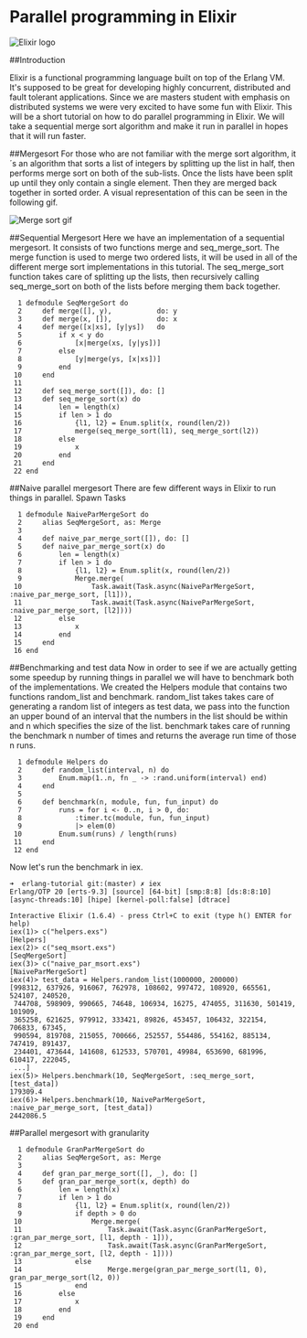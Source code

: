 # Parallel programming in Elixir

![Elixir logo](https://encrypted-tbn0.gstatic.com/images?q=tbn:ANd9GcT2Kncd_AWN2DfPoSvv6sQieZtLlKG4YeLu5FuJn-8g__fZt5uX)


##Introduction

Elixir is a functional programming language built on top of the Erlang VM.
It's supposed to be great for developing highly concurrent, distributed and fault tolerant applications. Since we are masters student with emphasis on distributed systems we were very excited to have some fun with Elixir. 
This will be a short tutorial on how to do parallel programming in Elixir. We will take a sequential merge sort algorithm and make it run in parallel in hopes that it will run faster. 

##Mergesort
For those who are not familiar with the merge sort algorithm, it´s an algorithm that sorts a list of integers by splitting up the list in half, then performs merge sort on both of the sub-lists. Once the lists have been split up until they only contain a single element. Then they are merged back together in sorted order. A visual representation of this can be seen in the following gif.

![Merge sort gif](https://upload.wikimedia.org/wikipedia/commons/c/cc/Merge-sort-example-300px.gif)

##Sequential Mergesort
Here we have an implementation of a sequential mergesort. It consists of two functions merge and seq\_merge\_sort. The merge function is used to merge two ordered lists, it will be used in all of the different merge sort implementations in this tutorial. 
The seq\_merge\_sort function takes care of splitting up the lists, then recursively calling seq_merge_sort on both of the lists before merging them back together.

```
  1 defmodule SeqMergeSort do
  2     def merge([], y),           do: y
  3     def merge(x, []),           do: x
  4     def merge([x|xs], [y|ys])   do
  5         if x < y do
  6             [x|merge(xs, [y|ys])]
  7         else
  8             [y|merge(ys, [x|xs])]
  9         end
 10     end
 11 
 12     def seq_merge_sort([]), do: []
 13     def seq_merge_sort(x) do
 14         len = length(x)
 15         if len > 1 do
 16             {l1, l2} = Enum.split(x, round(len/2))
 17             merge(seq_merge_sort(l1), seq_merge_sort(l2))
 18         else
 19             x
 20         end
 21     end
 22 end
```



##Naive parallel mergesort
There are few different ways in Elixir to run things in parallel. 
Spawn
Tasks

```
  1 defmodule NaiveParMergeSort do
  2     alias SeqMergeSort, as: Merge
  3 
  4     def naive_par_merge_sort([]), do: []
  5     def naive_par_merge_sort(x) do
  6         len = length(x)
  7         if len > 1 do
  8             {l1, l2} = Enum.split(x, round(len/2))
  9             Merge.merge(
 10                 Task.await(Task.async(NaiveParMergeSort, :naive_par_merge_sort, [l1])),                          
 11                 Task.await(Task.async(NaiveParMergeSort, :naive_par_merge_sort, [l2])))
 12         else
 13             x
 14         end
 15     end
 16 end
```





##Benchmarking and test data
Now in order to see if we are actually getting some speedup by running things in parallel we will have to benchmark both of the implementations. We created the Helpers module that contains two functions random\_list and benchmark. random\_list takes takes care of generating a random list of integers as test data, we pass into the function an upper bound of an interval that the numbers in the list should be within and n which specifies the size of the list.
benchmark takes care of running the benchmark n number of times and returns the average run time of those n runs.

```
  1 defmodule Helpers do
  2     def random_list(interval, n) do
  3         Enum.map(1..n, fn _ -> :rand.uniform(interval) end)
  4     end
  5 
  6     def benchmark(n, module, fun, fun_input) do
  7         runs = for i <- 0..n, i > 0, do:
  8             :timer.tc(module, fun, fun_input)
  9             |> elem(0)
 10         Enum.sum(runs) / length(runs)
 11     end
 12 end
```

Now let's run the benchmark in iex.

```
➜  erlang-tutorial git:(master) ✗ iex
Erlang/OTP 20 [erts-9.3] [source] [64-bit] [smp:8:8] [ds:8:8:10] [async-threads:10] [hipe] [kernel-poll:false] [dtrace]

Interactive Elixir (1.6.4) - press Ctrl+C to exit (type h() ENTER for help)
iex(1)> c("helpers.exs") 
[Helpers]
iex(2)> c("seq_msort.exs") 
[SeqMergeSort]
iex(3)> c("naive_par_msort.exs")
[NaiveParMergeSort]
iex(4)> test_data = Helpers.random_list(1000000, 200000)
[998312, 637926, 916067, 762978, 108602, 997472, 108920, 665561, 524107, 240520,
 744708, 598909, 990665, 74648, 106934, 16275, 474055, 311630, 501419, 101909,
 365258, 621625, 979912, 333421, 89826, 453457, 106432, 322154, 706833, 67345,
 990594, 819708, 215055, 700666, 252557, 554486, 554162, 885134, 747419, 891437,
 234401, 473644, 141608, 612533, 570701, 49984, 653690, 681996, 610417, 222045,
 ...]
iex(5)> Helpers.benchmark(10, SeqMergeSort, :seq_merge_sort, [test_data])
179309.4
iex(6)> Helpers.benchmark(10, NaiveParMergeSort, :naive_par_merge_sort, [test_data])
2442086.5
```


##Parallel mergesort with granularity
```
  1 defmodule GranParMergeSort do
  2     alias SeqMergeSort, as: Merge
  3 
  4     def gran_par_merge_sort([], _), do: []
  5     def gran_par_merge_sort(x, depth) do
  6         len = length(x)
  7         if len > 1 do
  8             {l1, l2} = Enum.split(x, round(len/2))
  9             if depth > 0 do
 10                 Merge.merge(
 11                     Task.await(Task.async(GranParMergeSort, :gran_par_merge_sort, [l1, depth - 1])),
 12                     Task.await(Task.async(GranParMergeSort, :gran_par_merge_sort, [l2, depth - 1])))
 13             else
 14                     Merge.merge(gran_par_merge_sort(l1, 0), gran_par_merge_sort(l2, 0))
 15             end
 16         else
 17             x
 18         end
 19     end
 20 end
```








